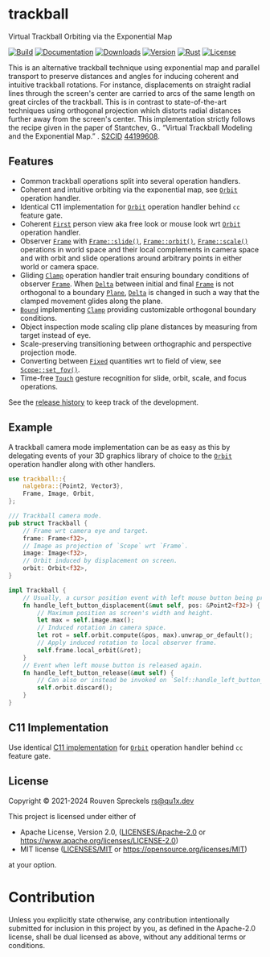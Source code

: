 # trackball

Virtual Trackball Orbiting via the Exponential Map

[![Build][]](https://github.com/qu1x/trackball/actions/workflows/build.yml)
[![Documentation][]](https://docs.rs/trackball)
[![Downloads][]](https://crates.io/crates/trackball)
[![Version][]](https://crates.io/crates/trackball)
[![Rust][]](https://www.rust-lang.org)
[![License][]](https://opensource.org/licenses)

[Build]: https://github.com/qu1x/trackball/actions/workflows/build.yml/badge.svg
[Documentation]: https://docs.rs/trackball/badge.svg
[Downloads]: https://img.shields.io/crates/d/trackball.svg
[Version]: https://img.shields.io/crates/v/trackball.svg
[Rust]: https://img.shields.io/badge/rust-v1.71-brightgreen.svg
[License]: https://img.shields.io/badge/License-MIT%20OR%20Apache--2.0-blue.svg

This is an alternative trackball technique using exponential map and parallel transport to
preserve distances and angles for inducing coherent and intuitive trackball rotations. For
instance, displacements on straight radial lines through the screen's center are carried to arcs
of the same length on great circles of the trackball. This is in contrast to state-of-the-art
techniques using orthogonal projection which distorts radial distances further away from the
screen's center. This implementation strictly follows the recipe given in the paper of
Stantchev, G.. “Virtual Trackball Modeling and the Exponential Map.” . [S2CID] [44199608].

[S2CID]: https://en.wikipedia.org/wiki/S2CID_(identifier)
[44199608]: https://api.semanticscholar.org/CorpusID:44199608

## Features

  * Common trackball operations split into several operation handlers.
  * Coherent and intuitive orbiting via the exponential map, see [`Orbit`] operation handler.
  * Identical C11 implementation for [`Orbit`] operation handler behind `cc` feature gate.
  * Coherent [`First`] person view aka free look or mouse look wrt [`Orbit`] operation handler.
  * Observer [`Frame`] with [`Frame::slide()`], [`Frame::orbit()`], [`Frame::scale()`]
    operations in world space and their local complements in camera space and with orbit and
    slide operations around arbitrary points in either world or camera space.
  * Gliding [`Clamp`] operation handler trait ensuring boundary conditions of observer
    [`Frame`]. When [`Delta`] between initial and final [`Frame`] is not orthogonal to a
    boundary [`Plane`], [`Delta`] is changed in such a way that the clamped movement glides
    along the plane.
  * [`Bound`] implementing [`Clamp`] providing customizable orthogonal boundary conditions.
  * Object inspection mode scaling clip plane distances by measuring from target instead of eye.
  * Scale-preserving transitioning between orthographic and perspective projection mode.
  * Converting between [`Fixed`] quantities wrt to field of view, see [`Scope::set_fov()`].
  * Time-free [`Touch`] gesture recognition for slide, orbit, scale, and focus operations.

[`Frame::slide()`]: https://docs.rs/trackball/latest/trackball/struct.Frame.html#method.slide
[`Frame::orbit()`]: https://docs.rs/trackball/latest/trackball/struct.Frame.html#method.orbit
[`Frame::scale()`]: https://docs.rs/trackball/latest/trackball/struct.Frame.html#method.scale

[`First`]: https://docs.rs/trackball/latest/trackball/struct.First.html
[`Frame`]: https://docs.rs/trackball/latest/trackball/struct.Frame.html
[`Clamp`]: https://docs.rs/trackball/latest/trackball/struct.Clamp.html
[`Delta`]: https://docs.rs/trackball/latest/trackball/struct.Delta.html
[`Bound`]: https://docs.rs/trackball/latest/trackball/struct.Bound.html
[`Plane`]: https://docs.rs/trackball/latest/trackball/struct.Plane.html
[`Scope`]: https://docs.rs/trackball/latest/trackball/struct.Scope.html
[`Touch`]: https://docs.rs/trackball/latest/trackball/struct.Touch.html

[`Fixed`]: https://docs.rs/trackball/latest/trackball/enum.Fixed.html
[`Scope::set_fov()`]: https://docs.rs/trackball/latest/trackball/struct.Scope.html#method.set_fov

See the [release history](RELEASES.md) to keep track of the development.

## Example

A trackball camera mode implementation can be as easy as this by delegating events of your 3D
graphics library of choice to the [`Orbit`] operation handler along with other handlers.

```rust
use trackball::{
	nalgebra::{Point2, Vector3},
	Frame, Image, Orbit,
};

/// Trackball camera mode.
pub struct Trackball {
	// Frame wrt camera eye and target.
	frame: Frame<f32>,
	// Image as projection of `Scope` wrt `Frame`.
	image: Image<f32>,
	// Orbit induced by displacement on screen.
	orbit: Orbit<f32>,
}

impl Trackball {
	// Usually, a cursor position event with left mouse button being pressed.
	fn handle_left_button_displacement(&mut self, pos: &Point2<f32>) {
		// Maximum position as screen's width and height.
		let max = self.image.max();
		// Induced rotation in camera space.
		let rot = self.orbit.compute(&pos, max).unwrap_or_default();
		// Apply induced rotation to local observer frame.
		self.frame.local_orbit(&rot);
	}
	// Event when left mouse button is released again.
	fn handle_left_button_release(&mut self) {
		// Can also or instead be invoked on `Self::handle_left_button_press()`.
		self.orbit.discard();
	}
}
```

## C11 Implementation

Use identical [C11 implementation](c11) for [`Orbit`] operation handler behind `cc` feature gate.

[`Orbit`]: https://docs.rs/trackball/latest/trackball/struct.Orbit.html

## License

Copyright © 2021-2024 Rouven Spreckels <rs@qu1x.dev>

This project is licensed under either of

 * Apache License, Version 2.0, ([LICENSES/Apache-2.0](LICENSES/Apache-2.0) or
   https://www.apache.org/licenses/LICENSE-2.0)
 * MIT license ([LICENSES/MIT](LICENSES/MIT) or https://opensource.org/licenses/MIT)

at your option.

# Contribution

Unless you explicitly state otherwise, any contribution intentionally submitted for inclusion in
this project by you, as defined in the Apache-2.0 license, shall be dual licensed as above, without
any additional terms or conditions.
